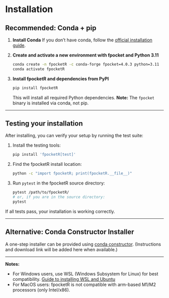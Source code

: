 # Installation

## Recommended: Conda + pip

1. **Install Conda**
   If you don’t have conda, follow the [official installation guide](https://conda.io/projects/conda/en/latest/user-guide/install/index.html).

2. **Create and activate a new environment with fpocket and Python 3.11**
   ```bash
   conda create -n fpocketR -c conda-forge fpocket=4.0.3 python=3.11
   conda activate fpocketR
   ```

3. **Install fpocketR and dependencies from PyPI**
   ```bash
   pip install fpocketR
   ```
   This will install all required Python dependencies.
   **Note:** The `fpocket` binary is installed via conda, not pip.

---

## Testing your installation

After installing, you can verify your setup by running the test suite:

1. Install the testing tools:
   ```bash
   pip install 'fpocketR[test]'
   ```
2. Find the fpocketR install location:
   ```bash
   python -c "import fpocketR; print(fpocketR.__file__)"
   ```
3. Run `pytest` in the fpocketR source directory:
   ```bash
   pytest /path/to/fpocketR/
   # or, if you are in the source directory:
   pytest
   ```

If all tests pass, your installation is working correctly.

---

## Alternative: Conda Constructor Installer

A one-step installer can be provided using [conda constructor](https://github.com/conda/constructor).
(Instructions and download link will be added here when available.)

---

**Notes:**
- For Windows users, use WSL (Windows Subsystem for Linux) for best compatibility. [Guide to installing WSL and Ubuntu](https://www.freecodecamp.org/news/how-to-install-wsl2-windows-subsystem-for-linux-2-on-windows-10/)
- For MacOS users: fpocketR is not compatible with arm-based M1/M2 processors (only Intel/x86).
